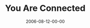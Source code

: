 ---
layout: message
category: message
series: "Hard Wired"
title: "You Are Connected"
date: 2006-08-12-00-00
message_id: 56
audio: "http://s3.amazonaws.com/crossroads-media/media/legacy/mp3/Hard_Wired_01_You_Are_Connected_08-13-06_Tome.mp3"
audio-duration: "46:59"
explicit: false
---